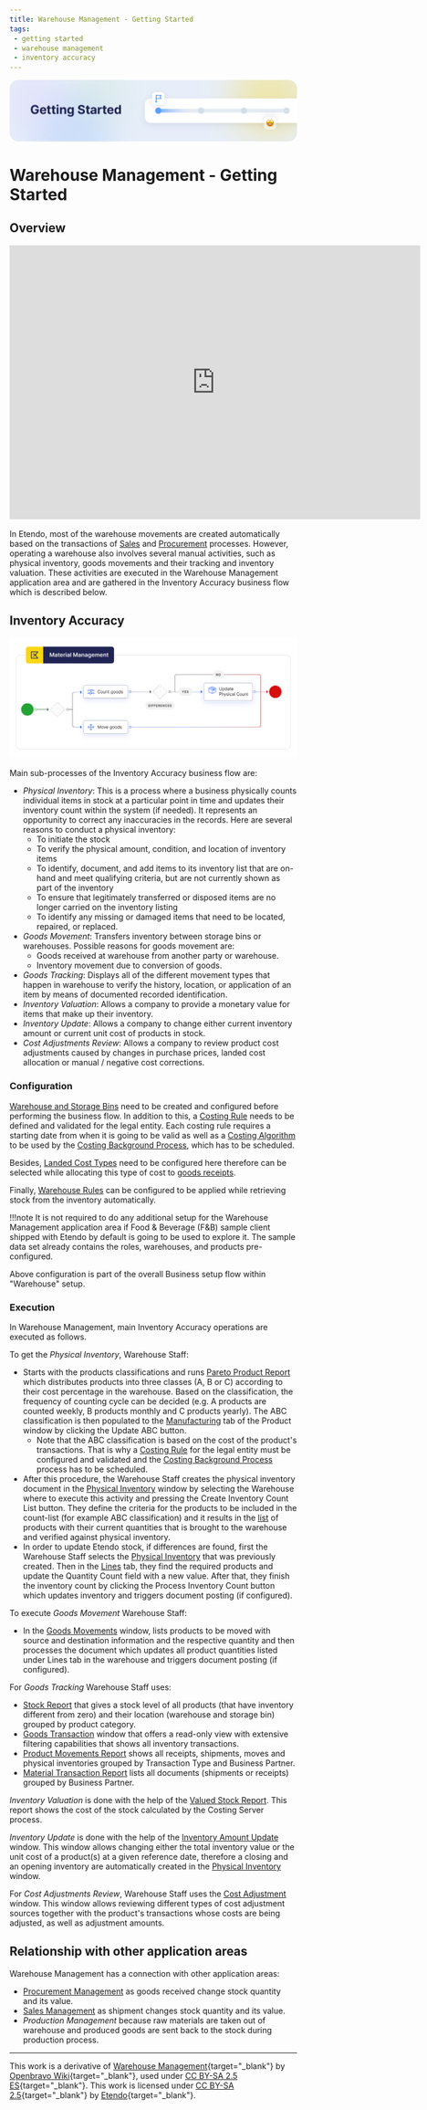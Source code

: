 ```yaml
---
title: Warehouse Management - Getting Started
tags: 
 - getting started
 - warehouse management
 - inventory accuracy
---
```


![cover-getting-started.png](../../../../assets/getting-started/overview/cover-getting-started.png)
# Warehouse Management - Getting Started

## Overview

<iframe width="720" height="480" src="https://www.youtube.com/embed/l7RMb0Oz7Wo?si=ngxYnwDkiDqwRkLO" title="YouTube video player" frameborder="0" allow="accelerometer; autoplay; clipboard-write; encrypted-media; gyroscope; picture-in-picture; web-share" allowfullscreen></iframe>

In Etendo, most of the warehouse movements are created automatically based on the transactions of [Sales](../../../../user-guide/etendo-classic/basic-features/sales-management/getting-started.md) and [Procurement](../../../../user-guide/etendo-classic/basic-features/procurement-management/getting-started.md) processes. However, operating a warehouse also involves several manual activities, such as physical inventory, goods movements and their tracking and inventory valuation. These activities are executed in the Warehouse Management application area and are gathered in the Inventory Accuracy business flow which is described below.

## Inventory Accuracy

![](../../../../assets/user-guide/etendo-classic/basic-features/warehouse-management/getting-started/walltowallaccubusprocess.png)

Main sub-processes of the Inventory Accuracy business flow are:

- *Physical Inventory*: This is a process where a business physically counts individual items in stock at a particular point in time and updates their inventory count within the system (if needed). It represents an opportunity to correct any inaccuracies in the records. Here are several reasons to conduct a physical inventory:
    - To initiate the stock
    - To verify the physical amount, condition, and location of inventory items
    - To identify, document, and add items to its inventory list that are on-hand and meet qualifying criteria, but are not currently shown as part of the inventory
    - To ensure that legitimately transferred or disposed items are no longer carried on the inventory listing
    - To identify any missing or damaged items that need to be located, repaired, or replaced.
- *Goods Movement*: Transfers inventory between storage bins or warehouses. Possible reasons for goods movement are:
    - Goods received at warehouse from another party or warehouse.
    - Inventory movement due to conversion of goods.
- *Goods Tracking*: Displays all of the different movement types that happen in warehouse to verify the history, location, or application of an item by means of documented recorded identification.
- *Inventory Valuation*: Allows a company to provide a monetary value for items that make up their inventory.
- *Inventory Update*: Allows a company to change either current inventory amount or current unit cost of products in stock.
- *Cost Adjustments Review*: Allows a company to review product cost adjustments caused by changes in purchase prices, landed cost allocation or manual / negative cost corrections.

### Configuration

[Warehouse and Storage Bins](../../../../user-guide/etendo-classic/basic-features/warehouse-management/setup.md#warehouse-and-storage-bins) need to be created and configured before performing the business flow.
In addition to this, a [Costing Rule](../../../../user-guide/etendo-classic/basic-features/warehouse-management/setup.md#costing-rules) needs to be defined and validated for the legal entity. Each costing rule requires a starting date from when it is going to be valid as well as a [Costing Algorithm](../../../../user-guide/etendo-classic/basic-features/warehouse-management/setup.md#costing-algorithm) to be used by the [Costing Background Process](../../../../user-guide/etendo-classic/basic-features/general-setup/process-scheduling.md#costing-background-process), which has to be scheduled.

Besides, [Landed Cost Types](../../../../user-guide/etendo-classic/basic-features/warehouse-management/setup.md#landed-cost-type) need to be configured here therefore can be selected while allocating this type of cost to [goods receipts](../../../../user-guide/etendo-classic/basic-features/procurement-management/transactions.md#goods-receipts).

Finally, [Warehouse Rules](../../../../user-guide/etendo-classic/basic-features/warehouse-management/setup.md#warehouse-rules) can be configured to be applied while retrieving stock from the inventory automatically.

!!!note
        It is not required to do any additional setup for the Warehouse Management application area if Food & Beverage (F&B) sample client shipped with Etendo by default is going to be used to explore it. The sample data set already contains the roles, warehouses, and products pre-configured.

Above configuration is part of the overall Business setup flow within "Warehouse" setup.

### Execution

In Warehouse Management, main Inventory Accuracy operations are executed as follows.

To get the *Physical Inventory*, Warehouse Staff:

- Starts with the products classifications and runs [Pareto Product Report](../../../../user-guide/etendo-classic/basic-features/warehouse-management/analysis-tools.md#pareto-product-report) which distributes products into three classes (A, B or C) according to their cost percentage in the warehouse.
Based on the classification, the frequency of counting cycle can be decided (e.g. A products are counted weekly, B products monthly and C products yearly).
The ABC classification is then populated to the [Manufacturing](../../../../user-guide/etendo-classic/basic-features/master-data-management/master-data.md#manufacturing) tab of the Product window by clicking the Update ABC button.
    - Note that the ABC classification is based on the cost of the product's transactions. That is why a [Costing Rule](../../../../user-guide/etendo-classic/basic-features/warehouse-management/setup.md#costing-rules) for the legal entity must be configured and validated and the [Costing Background Process](../../../../user-guide/etendo-classic/basic-features/general-setup/process-scheduling.md#costing-background-process) process has to be scheduled.
- After this procedure, the Warehouse Staff creates the physical inventory document in the [Physical Inventory](../../../../user-guide/etendo-classic/basic-features/warehouse-management/transactions.md#physical-inventory) window by selecting the Warehouse where to execute this activity and pressing the Create Inventory Count List button. They define the criteria for the products to be included in the count-list (for example ABC classification) and it results in the [list](../../../../user-guide/etendo-classic/basic-features/warehouse-management/transactions.md#lines) of products with their current quantities that is brought to the warehouse and verified against physical inventory.
- In order to update Etendo stock, if differences are found, first the Warehouse Staff selects the [Physical Inventory](../../../../user-guide/etendo-classic/basic-features/warehouse-management/transactions.md#physical-inventory) that was previously created. Then in the [Lines](../../../../user-guide/etendo-classic/basic-features/warehouse-management/transactions.md#lines) tab, they find the required products and update the Quantity Count field with a new value. After that, they finish the inventory count by clicking the Process Inventory Count button which updates inventory and triggers document posting (if configured).

To execute *Goods Movement* Warehouse Staff:

- In the [Goods Movements](../../../../user-guide/etendo-classic/basic-features/warehouse-management/transactions.md#goods-movement) window, lists products to be moved with source and destination information and the respective quantity and then processes the document which updates all product quantities listed under Lines tab in the warehouse and triggers document posting (if configured).

For *Goods Tracking* Warehouse Staff uses:

- [Stock Report](../../../../user-guide/etendo-classic/basic-features/warehouse-management/analysis-tools.md#stock-report) that gives a stock level of all products (that have inventory different from zero) and their location (warehouse and storage bin) grouped by product category.
- [Goods Transaction](../../../../user-guide/etendo-classic/basic-features/warehouse-management/transactions.md#goods-transaction) window that offers a read-only view with extensive filtering capabilities that shows all inventory transactions.
- [Product Movements Report](../../../../user-guide/etendo-classic/basic-features/warehouse-management/analysis-tools.md#product-movements-report) shows all receipts, shipments, moves and physical inventories grouped by Transaction Type and Business Partner.
- [Material Transaction Report](../../../../user-guide/etendo-classic/basic-features/warehouse-management/analysis-tools.md#material-transaction-report) lists all documents (shipments or receipts) grouped by Business Partner.

*Inventory Valuation* is done with the help of the [Valued Stock Report](../../../../user-guide/etendo-classic/basic-features/warehouse-management/analysis-tools.md#valued-stock-report).
This report shows the cost of the stock calculated by the Costing Server process.

*Inventory Update* is done with the help of the [Inventory Amount Update](../../../../user-guide/etendo-classic/basic-features/warehouse-management/transactions.md#inventory-amount-update) window.
This window allows changing either the total inventory value or the unit cost of a product(s) at a given reference date, therefore a closing and an opening inventory are automatically created in the [Physical Inventory](../../../../user-guide/etendo-classic/basic-features/warehouse-management/transactions.md#physical-inventory) window.

For *Cost Adjustments Review*, Warehouse Staff uses the [Cost Adjustment](../../../../user-guide/etendo-classic/basic-features/warehouse-management/transactions.md#cost-adjustment) window.
This window allows reviewing different types of cost adjustment sources together with the product's transactions whose costs are being adjusted, as well as adjustment amounts.

## Relationship with other application areas

Warehouse Management has a connection with other application areas:

- [Procurement Management](../../../../user-guide/etendo-classic/basic-features/procurement-management/getting-started.md) as goods received change stock quantity and its value.
- [Sales Management](../../../../user-guide/etendo-classic/basic-features/sales-management/getting-started.md) as shipment changes stock quantity and its value.
- *Production Management* because raw materials are taken out of warehouse and produced goods are sent back to the stock during production process.

---

This work is a derivative of [Warehouse Management](http://wiki.openbravo.com/wiki/Warehouse_Management){target="\_blank"} by [Openbravo Wiki](http://wiki.openbravo.com/wiki/Welcome_to_Openbravo){target="\_blank"}, used under [CC BY-SA 2.5 ES](https://creativecommons.org/licenses/by-sa/2.5/es/){target="\_blank"}. This work is licensed under [CC BY-SA 2.5](https://creativecommons.org/licenses/by-sa/2.5/){target="\_blank"} by [Etendo](https://etendo.software){target="\_blank"}.